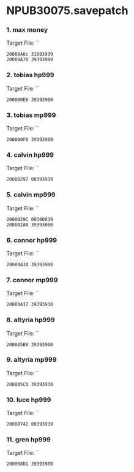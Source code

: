 # NPUB30075.savepatch

### 1. max money

Target File: ``

```
20000A6c 31003939
20000A70 39393900
```

### 2. tobias hp999

Target File: ``

```
200000E8 39393900
```

### 3. tobias mp999

Target File: ``

```
200000F0 39393900
```

### 4. calvin hp999

Target File: ``

```
20000297 00393939
```

### 5. calvin mp999

Target File: ``

```
2000029C 00300039
200002A0 39393000
```

### 6. connor hp999

Target File: ``

```
20000430 39393900
```

### 7. connor mp999

Target File: ``

```
20000437 39393930
```

### 8. altyria hp999

Target File: ``

```
200005B8 39393900
```

### 9. altyria mp999

Target File: ``

```
200005C0 39393930
```

### 10. luce hp999

Target File: ``

```
20000742 00393939
```

### 11. gren hp999

Target File: ``

```
200008D1 39393900
```

